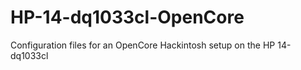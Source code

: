# HP-14-dq1033cl-OpenCore
Configuration files for an OpenCore Hackintosh setup on the HP 14-dq1033cl
